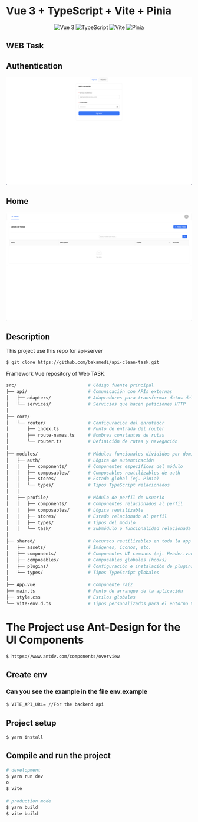 # Vue 3 + TypeScript + Vite + Pinia
<p align="center">
  <img src="https://upload.wikimedia.org/wikipedia/commons/9/95/Vue.js_Logo_2.svg" alt="Vue 3" width="80"/>
  <img src="https://cdn.worldvectorlogo.com/logos/typescript.svg" alt="TypeScript" width="80"/>
  <img src="https://vitejs.dev/logo-with-shadow.png" alt="Vite" width="80"/>
  <img src="https://pinia.vuejs.org/logo.svg" alt="Pinia" width="80"/>
</p>

## WEB Task

## Authentication

![WEB Task](assets/auth.png)

## Home

![WEB Task](assets/home.png)

## Description

This project use this repo for api-server

```bash
$ git clone https://github.com/bakamedi/api-clean-task.git
```

Framework Vue repository of Web TASK.
```bash
src/                           # Código fuente principal
├── api/                       # Comunicación con APIs externas
│   ├── adapters/              # Adaptadores para transformar datos del backend
│   └── services/              # Servicios que hacen peticiones HTTP
│
├── core/
│   └── router/                # Configuración del enrutador
│       ├── index.ts           # Punto de entrada del router
│       ├── route-names.ts     # Nombres constantes de rutas
│       └── router.ts          # Definición de rutas y navegación
│
├── modules/                   # Módulos funcionales divididos por dominio
│   ├── auth/                  # Lógica de autenticación
│   │   ├── components/        # Componentes específicos del módulo
│   │   ├── composables/       # Composables reutilizables de auth
│   │   ├── stores/            # Estado global (ej. Pinia)
│   │   └── types/             # Tipos TypeScript relacionados
│   │
│   ├── profile/               # Módulo de perfil de usuario
│   │   ├── components/        # Componentes relacionados al perfil
│   │   ├── composables/       # Lógica reutilizable
│   │   ├── stores/            # Estado relacionado al perfil
│   │   ├── types/             # Tipos del módulo
│   │   └── task/              # Submódulo o funcionalidad relacionada a tareas
│
├── shared/                    # Recursos reutilizables en toda la app
│   ├── assets/                # Imágenes, íconos, etc.
│   ├── components/            # Componentes UI comunes (ej. Header.vue)
│   ├── composables/           # Composables globales (hooks)
│   ├── plugins/               # Configuración e instalación de plugins
│   └── types/                 # Tipos TypeScript globales
│
├── App.vue                    # Componente raíz
├── main.ts                    # Punto de arranque de la aplicación
├── style.css                  # Estilos globales
└── vite-env.d.ts              # Tipos personalizados para el entorno Vite
```

# The Project use Ant-Design for the UI Components

```bash
$ https://www.antdv.com/components/overview
```

## Create env
### Can you see the example in the file env.example

```bash
$ VITE_API_URL= //For the backend api
```

## Project setup

```bash
$ yarn install
```

## Compile and run the project

```bash
# development
$ yarn run dev
o
$ vite

# production mode
$ yarn build
$ vite build
```